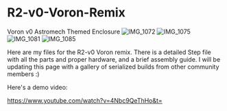 # R2-v0-Voron-Remix
Voron v0 Astromech Themed Enclosure
![IMG_1072](https://user-images.githubusercontent.com/71520237/208253271-820c804a-ca5f-4c99-94da-fed0c7063883.jpeg)
![IMG_1075](https://user-images.githubusercontent.com/71520237/208253274-7847c8d2-28b8-4067-9a8b-06a9b40a917d.jpeg)
![IMG_1081](https://user-images.githubusercontent.com/71520237/208253277-3c1e239b-f13d-4f30-bd95-863b1736eb4d.jpeg)
![IMG_1085](https://user-images.githubusercontent.com/71520237/208253285-89d0a1ec-b721-42ce-a092-c0eb5de10500.jpeg)

Here are my files for the R2-v0 Voron remix.  There is a detailed Step file with all the parts and proper hardware, and a brief assembly guide.  I will be updating this page with a gallery of serialized builds from other community members :)


Here's a demo video:

https://www.youtube.com/watch?v=4Nbc9QeThHo&t=

